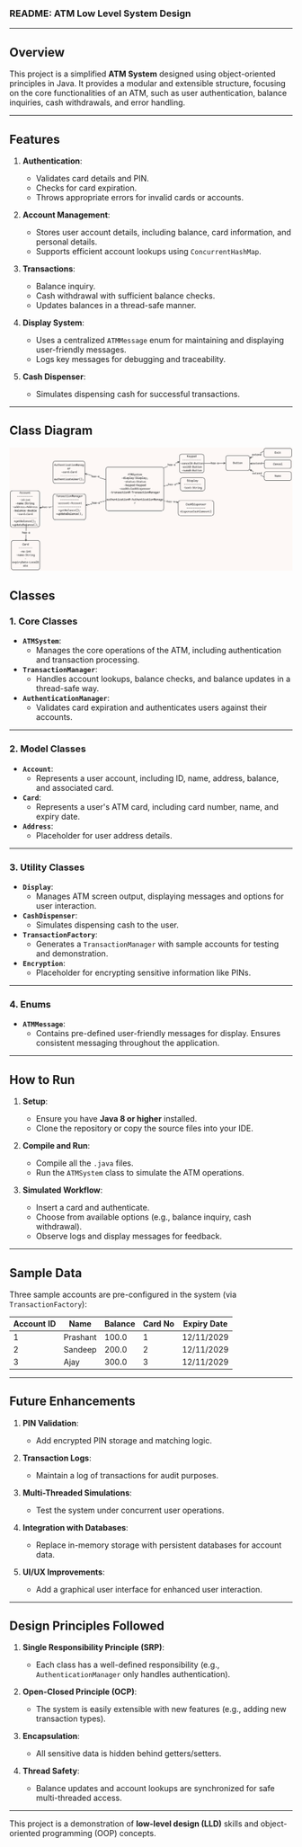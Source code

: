 ### **README: ATM Low Level System Design**

---

## **Overview**

This project is a simplified **ATM System** designed using object-oriented principles in Java. It provides a modular and extensible structure, focusing on the core functionalities of an ATM, such as user authentication, balance inquiries, cash withdrawals, and error handling.

---

## **Features**

1. **Authentication**:
   - Validates card details and PIN.
   - Checks for card expiration.
   - Throws appropriate errors for invalid cards or accounts.

2. **Account Management**:
   - Stores user account details, including balance, card information, and personal details.
   - Supports efficient account lookups using `ConcurrentHashMap`.

3. **Transactions**:
   - Balance inquiry.
   - Cash withdrawal with sufficient balance checks.
   - Updates balances in a thread-safe manner.

4. **Display System**:
   - Uses a centralized `ATMMessage` enum for maintaining and displaying user-friendly messages.
   - Logs key messages for debugging and traceability.

5. **Cash Dispenser**:
   - Simulates dispensing cash for successful transactions.

---

## Class Diagram

![classDiagram](image.png)

## **Classes**

### 1. **Core Classes**
- **`ATMSystem`**:
  - Manages the core operations of the ATM, including authentication and transaction processing.
- **`TransactionManager`**:
  - Handles account lookups, balance checks, and balance updates in a thread-safe way.
- **`AuthenticationManager`**:
  - Validates card expiration and authenticates users against their accounts.

---

### 2. **Model Classes**
- **`Account`**:
  - Represents a user account, including ID, name, address, balance, and associated card.
- **`Card`**:
  - Represents a user's ATM card, including card number, name, and expiry date.
- **`Address`**:
  - Placeholder for user address details.
  
---

### 3. **Utility Classes**
- **`Display`**:
  - Manages ATM screen output, displaying messages and options for user interaction.
- **`CashDispenser`**:
  - Simulates dispensing cash to the user.
- **`TransactionFactory`**:
  - Generates a `TransactionManager` with sample accounts for testing and demonstration.
- **`Encryption`**:
  - Placeholder for encrypting sensitive information like PINs.

---

### 4. **Enums**
- **`ATMMessage`**:
  - Contains pre-defined user-friendly messages for display. Ensures consistent messaging throughout the application.

---

## **How to Run**

1. **Setup**:
   - Ensure you have **Java 8 or higher** installed.
   - Clone the repository or copy the source files into your IDE.

2. **Compile and Run**:
   - Compile all the `.java` files.
   - Run the `ATMSystem` class to simulate the ATM operations.

3. **Simulated Workflow**:
   - Insert a card and authenticate.
   - Choose from available options (e.g., balance inquiry, cash withdrawal).
   - Observe logs and display messages for feedback.

---

## **Sample Data**

Three sample accounts are pre-configured in the system (via `TransactionFactory`):

| Account ID | Name      | Balance | Card No | Expiry Date |
|------------|-----------|---------|---------|-------------|
| 1          | Prashant  | 100.0   | 1       | 12/11/2029  |
| 2          | Sandeep   | 200.0   | 2       | 12/11/2029  |
| 3          | Ajay      | 300.0   | 3       | 12/11/2029  |

---

## **Future Enhancements**

1. **PIN Validation**:
   - Add encrypted PIN storage and matching logic.

2. **Transaction Logs**:
   - Maintain a log of transactions for audit purposes.

3. **Multi-Threaded Simulations**:
   - Test the system under concurrent user operations.

4. **Integration with Databases**:
   - Replace in-memory storage with persistent databases for account data.

5. **UI/UX Improvements**:
   - Add a graphical user interface for enhanced user interaction.

---

## **Design Principles Followed**

1. **Single Responsibility Principle (SRP)**:
   - Each class has a well-defined responsibility (e.g., `AuthenticationManager` only handles authentication).

2. **Open-Closed Principle (OCP)**:
   - The system is easily extensible with new features (e.g., adding new transaction types).

3. **Encapsulation**:
   - All sensitive data is hidden behind getters/setters.

4. **Thread Safety**:
   - Balance updates and account lookups are synchronized for safe multi-threaded access.

---

This project is a demonstration of **low-level design (LLD)** skills and object-oriented programming (OOP) concepts.